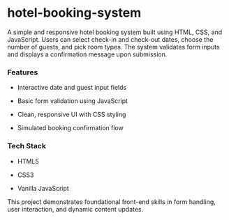 # hotel-booking-system

A simple and responsive hotel booking system built using HTML, CSS, and JavaScript. Users can select check-in and check-out dates, choose the number of guests, and pick room types. The system validates form inputs and displays a confirmation message upon submission.

### Features

- Interactive date and guest input fields  

- Basic form validation using JavaScript  

- Clean, responsive UI with CSS styling  

- Simulated booking confirmation flow  

### Tech Stack

- HTML5  

- CSS3  

- Vanilla JavaScript

This project demonstrates foundational front-end skills in form handling, user interaction, and dynamic content updates.

